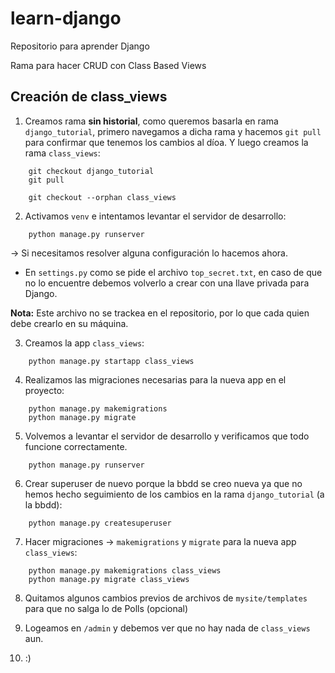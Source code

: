 # learn-django
Repositorio para aprender Django

Rama para hacer CRUD con Class Based Views

## Creación de class_views

1. Creamos rama **sin historial**, como queremos basarla en rama `django_tutorial`, primero navegamos a dicha rama y hacemos `git pull` para confirmar que tenemos los cambios al díoa. Y luego creamos la rama `class_views`:

```
    git checkout django_tutorial
    git pull
```
```
    git checkout --orphan class_views
```

2. Activamos `venv` e intentamos levantar el servidor de desarrollo:

```
    python manage.py runserver
```

-> Si necesitamos resolver alguna configuración lo hacemos ahora.

* En `settings.py` como se pide el archivo `top_secret.txt`, en caso de que no lo encuentre debemos volverlo a crear con una llave privada para Django.

**Nota:** Este archivo no se trackea en el repositorio, por lo que cada quien debe crearlo en su máquina.

3. Creamos la app `class_views`:

```
    python manage.py startapp class_views
```

4. Realizamos las migraciones necesarias para la nueva app en el proyecto:
    
```
    python manage.py makemigrations
    python manage.py migrate
``` 

5. Volvemos a levantar el servidor de desarrollo y verificamos que todo funcione correctamente.
```
    python manage.py runserver
```

6. Crear superuser de nuevo porque la bbdd se creo nueva ya que no hemos hecho seguimiento de los cambios en la rama `django_tutorial` (a la bbdd):
```
    python manage.py createsuperuser
```

7. Hacer migraciones -> `makemigrations` y `migrate` para la nueva app `class_views`:
```
    python manage.py makemigrations class_views
    python manage.py migrate class_views
```

8. Quitamos algunos cambios previos de archivos de `mysite/templates` para que no salga lo de Polls (opcional)

9. Logeamos en `/admin` y debemos ver que no hay nada de `class_views` aun.

10. :)